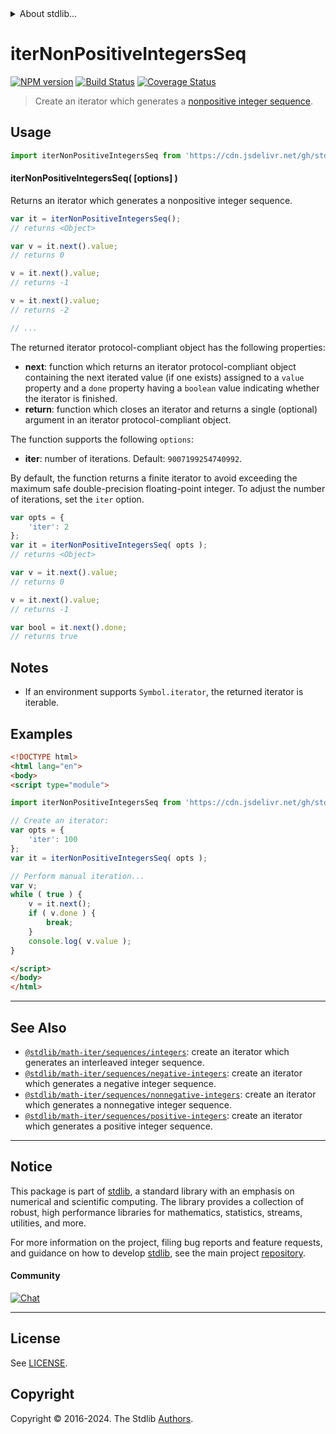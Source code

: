 <!--

@license Apache-2.0

Copyright (c) 2020 The Stdlib Authors.

Licensed under the Apache License, Version 2.0 (the "License");
you may not use this file except in compliance with the License.
You may obtain a copy of the License at

   http://www.apache.org/licenses/LICENSE-2.0

Unless required by applicable law or agreed to in writing, software
distributed under the License is distributed on an "AS IS" BASIS,
WITHOUT WARRANTIES OR CONDITIONS OF ANY KIND, either express or implied.
See the License for the specific language governing permissions and
limitations under the License.

-->


<details>
  <summary>
    About stdlib...
  </summary>
  <p>We believe in a future in which the web is a preferred environment for numerical computation. To help realize this future, we've built stdlib. stdlib is a standard library, with an emphasis on numerical and scientific computation, written in JavaScript (and C) for execution in browsers and in Node.js.</p>
  <p>The library is fully decomposable, being architected in such a way that you can swap out and mix and match APIs and functionality to cater to your exact preferences and use cases.</p>
  <p>When you use stdlib, you can be absolutely certain that you are using the most thorough, rigorous, well-written, studied, documented, tested, measured, and high-quality code out there.</p>
  <p>To join us in bringing numerical computing to the web, get started by checking us out on <a href="https://github.com/stdlib-js/stdlib">GitHub</a>, and please consider <a href="https://opencollective.com/stdlib">financially supporting stdlib</a>. We greatly appreciate your continued support!</p>
</details>

# iterNonPositiveIntegersSeq

[![NPM version][npm-image]][npm-url] [![Build Status][test-image]][test-url] [![Coverage Status][coverage-image]][coverage-url] <!-- [![dependencies][dependencies-image]][dependencies-url] -->

> Create an iterator which generates a [nonpositive integer sequence][oeis-a001489].

<!-- Section to include introductory text. Make sure to keep an empty line after the intro `section` element and another before the `/section` close. -->

<section class="intro">

</section>

<!-- /.intro -->

<!-- Package usage documentation. -->



<section class="usage">

## Usage

<!-- eslint-disable id-length -->

```javascript
import iterNonPositiveIntegersSeq from 'https://cdn.jsdelivr.net/gh/stdlib-js/math-iter-sequences-nonpositive-integers@esm/index.mjs';
```

#### iterNonPositiveIntegersSeq( \[options] )

Returns an iterator which generates a nonpositive integer sequence.

<!-- eslint-disable id-length -->

```javascript
var it = iterNonPositiveIntegersSeq();
// returns <Object>

var v = it.next().value;
// returns 0

v = it.next().value;
// returns -1

v = it.next().value;
// returns -2

// ...
```

The returned iterator protocol-compliant object has the following properties:

-   **next**: function which returns an iterator protocol-compliant object containing the next iterated value (if one exists) assigned to a `value` property and a `done` property having a `boolean` value indicating whether the iterator is finished.
-   **return**: function which closes an iterator and returns a single (optional) argument in an iterator protocol-compliant object.

The function supports the following `options`:

-   **iter**: number of iterations. Default: `9007199254740992`.

By default, the function returns a finite iterator to avoid exceeding the maximum safe double-precision floating-point integer. To adjust the number of iterations, set the `iter` option.

<!-- eslint-disable id-length -->

```javascript
var opts = {
    'iter': 2
};
var it = iterNonPositiveIntegersSeq( opts );
// returns <Object>

var v = it.next().value;
// returns 0

v = it.next().value;
// returns -1

var bool = it.next().done;
// returns true
```

</section>

<!-- /.usage -->

<!-- Package usage notes. Make sure to keep an empty line after the `section` element and another before the `/section` close. -->

<section class="notes">

## Notes

-   If an environment supports `Symbol.iterator`, the returned iterator is iterable.

</section>

<!-- /.notes -->

<!-- Package usage examples. -->

<section class="examples">

## Examples

<!-- eslint no-undef: "error" -->

<!-- eslint-disable id-length -->

```html
<!DOCTYPE html>
<html lang="en">
<body>
<script type="module">

import iterNonPositiveIntegersSeq from 'https://cdn.jsdelivr.net/gh/stdlib-js/math-iter-sequences-nonpositive-integers@esm/index.mjs';

// Create an iterator:
var opts = {
    'iter': 100
};
var it = iterNonPositiveIntegersSeq( opts );

// Perform manual iteration...
var v;
while ( true ) {
    v = it.next();
    if ( v.done ) {
        break;
    }
    console.log( v.value );
}

</script>
</body>
</html>
```

</section>

<!-- /.examples -->

<!-- Section to include cited references. If references are included, add a horizontal rule *before* the section. Make sure to keep an empty line after the `section` element and another before the `/section` close. -->

<section class="references">

</section>

<!-- /.references -->

<!-- Section for related `stdlib` packages. Do not manually edit this section, as it is automatically populated. -->

<section class="related">

* * *

## See Also

-   <span class="package-name">[`@stdlib/math-iter/sequences/integers`][@stdlib/math/iter/sequences/integers]</span><span class="delimiter">: </span><span class="description">create an iterator which generates an interleaved integer sequence.</span>
-   <span class="package-name">[`@stdlib/math-iter/sequences/negative-integers`][@stdlib/math/iter/sequences/negative-integers]</span><span class="delimiter">: </span><span class="description">create an iterator which generates a negative integer sequence.</span>
-   <span class="package-name">[`@stdlib/math-iter/sequences/nonnegative-integers`][@stdlib/math/iter/sequences/nonnegative-integers]</span><span class="delimiter">: </span><span class="description">create an iterator which generates a nonnegative integer sequence.</span>
-   <span class="package-name">[`@stdlib/math-iter/sequences/positive-integers`][@stdlib/math/iter/sequences/positive-integers]</span><span class="delimiter">: </span><span class="description">create an iterator which generates a positive integer sequence.</span>

</section>

<!-- /.related -->

<!-- Section for all links. Make sure to keep an empty line after the `section` element and another before the `/section` close. -->


<section class="main-repo" >

* * *

## Notice

This package is part of [stdlib][stdlib], a standard library with an emphasis on numerical and scientific computing. The library provides a collection of robust, high performance libraries for mathematics, statistics, streams, utilities, and more.

For more information on the project, filing bug reports and feature requests, and guidance on how to develop [stdlib][stdlib], see the main project [repository][stdlib].

#### Community

[![Chat][chat-image]][chat-url]

---

## License

See [LICENSE][stdlib-license].


## Copyright

Copyright &copy; 2016-2024. The Stdlib [Authors][stdlib-authors].

</section>

<!-- /.stdlib -->

<!-- Section for all links. Make sure to keep an empty line after the `section` element and another before the `/section` close. -->

<section class="links">

[npm-image]: http://img.shields.io/npm/v/@stdlib/math-iter-sequences-nonpositive-integers.svg
[npm-url]: https://npmjs.org/package/@stdlib/math-iter-sequences-nonpositive-integers

[test-image]: https://github.com/stdlib-js/math-iter-sequences-nonpositive-integers/actions/workflows/test.yml/badge.svg?branch=main
[test-url]: https://github.com/stdlib-js/math-iter-sequences-nonpositive-integers/actions/workflows/test.yml?query=branch:main

[coverage-image]: https://img.shields.io/codecov/c/github/stdlib-js/math-iter-sequences-nonpositive-integers/main.svg
[coverage-url]: https://codecov.io/github/stdlib-js/math-iter-sequences-nonpositive-integers?branch=main

<!--

[dependencies-image]: https://img.shields.io/david/stdlib-js/math-iter-sequences-nonpositive-integers.svg
[dependencies-url]: https://david-dm.org/stdlib-js/math-iter-sequences-nonpositive-integers/main

-->

[chat-image]: https://img.shields.io/gitter/room/stdlib-js/stdlib.svg
[chat-url]: https://app.gitter.im/#/room/#stdlib-js_stdlib:gitter.im

[stdlib]: https://github.com/stdlib-js/stdlib

[stdlib-authors]: https://github.com/stdlib-js/stdlib/graphs/contributors

[umd]: https://github.com/umdjs/umd
[es-module]: https://developer.mozilla.org/en-US/docs/Web/JavaScript/Guide/Modules

[deno-url]: https://github.com/stdlib-js/math-iter-sequences-nonpositive-integers/tree/deno
[deno-readme]: https://github.com/stdlib-js/math-iter-sequences-nonpositive-integers/blob/deno/README.md
[umd-url]: https://github.com/stdlib-js/math-iter-sequences-nonpositive-integers/tree/umd
[umd-readme]: https://github.com/stdlib-js/math-iter-sequences-nonpositive-integers/blob/umd/README.md
[esm-url]: https://github.com/stdlib-js/math-iter-sequences-nonpositive-integers/tree/esm
[esm-readme]: https://github.com/stdlib-js/math-iter-sequences-nonpositive-integers/blob/esm/README.md
[branches-url]: https://github.com/stdlib-js/math-iter-sequences-nonpositive-integers/blob/main/branches.md

[stdlib-license]: https://raw.githubusercontent.com/stdlib-js/math-iter-sequences-nonpositive-integers/main/LICENSE

[oeis-a001489]: http://oeis.org/A001489

<!-- <related-links> -->

[@stdlib/math/iter/sequences/integers]: https://github.com/stdlib-js/math-iter-sequences-integers/tree/esm

[@stdlib/math/iter/sequences/negative-integers]: https://github.com/stdlib-js/math-iter-sequences-negative-integers/tree/esm

[@stdlib/math/iter/sequences/nonnegative-integers]: https://github.com/stdlib-js/math-iter-sequences-nonnegative-integers/tree/esm

[@stdlib/math/iter/sequences/positive-integers]: https://github.com/stdlib-js/math-iter-sequences-positive-integers/tree/esm

<!-- </related-links> -->

</section>

<!-- /.links -->
